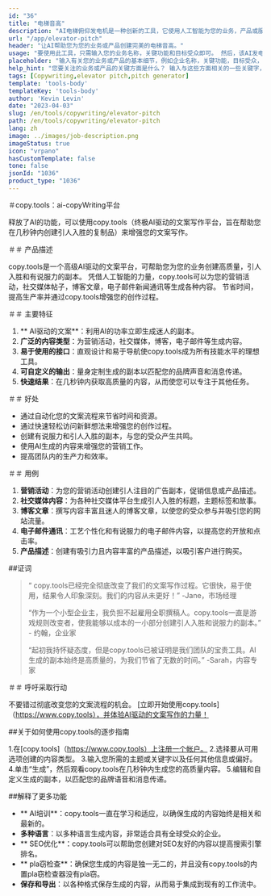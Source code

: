 ```yaml
---
id: "36"
title: "电梯音高"
description: "AI电梯俯仰发电机是一种创新的工具，它使用人工智能为您的业务，产品或服务创建有说服力和迷人的电梯俯仰。 用简洁而引人入胜的推销给潜在客户或投资者留下深刻的印象，突出了您产品的关键方面，使其在竞争中脱颖而出。"
url: "/app/elevator-pitch"
header: "让AI帮助您为您的业务或产品创建完美的电梯音高。"
usage: "要使用此工具，只需输入您的业务名称，关键功能和目标受众即可。 然后，该AI发电机将创建一个精心制作，简洁和有说服力的电梯音高，突出了您的业务或产品的独特销售点。"
placeholder: "输入有关您的业务或产品的基本细节，例如企业名称，关键功能，目标受众，等。"
help_hint: "您要关注的业务或产品的关键方面是什么？ 输入与这些方面相关的一些关键字，我们的AI将根据您的输入创建引人入胜的电梯音高。"
tags: [Copywriting,elevator pitch,pitch generator]
template: 'tools-body'
templateKey: 'tools-body'
author: 'Kevin Levin'
date: "2023-04-03"
slug: /en/tools/copywriting/elevator-pitch
path: /en/tools/copywriting/elevator-pitch
lang: zh
image: ../images/job-description.png
imageStatus: true
icon: "vrpano"
hasCustomTemplate: false
tone: false
jsonId: "1036"
product_type: "1036"
---
```

＃copy.tools：ai-copyWriting平台

释放了AI的功能，可以使用copy.tools（终极AI驱动的文案写作平台，旨在帮助您在几秒钟内创建引人入胜的复制品）来增强您的文案写作。

＃＃ 产品描述

copy.tools是一个高级AI驱动的文案平台，可帮助您为您的业务创建高质量，引人入胜和有说服力的副本。 凭借人工智能的力量，copy.tools可以为您的营销活动，社交媒体帖子，博客文章，电子邮件新闻通讯等生成各种内容。 节省时间，提高生产率并通过copy.tools增强您的创作过程。

＃＃ 主要特征

1. ** AI驱动的文案**：利用AI的功率立即生成迷人的副本。
 2. **广泛的内容类型**：为营销活动，社交媒体，博客，电子邮件等生成内容。
 3. **易于使用的接口**：直观设计和易于导航使copy.tools成为所有技能水平的理想工具。
 4. **可自定义的输出**：量身定制生成的副本以匹配您的品牌声音和消息传递。
 5. **快速结果**：在几秒钟内获取高质量的内容，从而使您可以专注于其他任务。

＃＃ 好处

 - 通过自动化您的文案流程来节省时间和资源。
  - 通过快速轻松访问新鲜想法来增强您的创作过程。
  - 创建有说服力和引人入胜的副本，与您的受众产生共鸣。
  - 使用AI生成的内容来增强您的营销工作。
  - 提高团队内的生产力和效率。

＃＃ 用例

1. **营销活动**：为您的营销活动创建引人注目的广告副本，促销信息或产品描述。
2. **社交媒体内容**：为各种社交媒体平台生成引人入胜的标题，主题标签和故事。
3. **博客文章**：撰写内容丰富且迷人的博客文章，以使您的受众参与并吸引您的网站流量。
4. **电子邮件通讯**：工艺个性化和有说服力的电子邮件内容，以提高您的开放和点击率。
5. **产品描述**：创建有吸引力且内容丰富的产品描述，以吸引客户进行购买。

##证词

>“ copy.tools已经完全彻底改变了我们的文案写作过程。它很快，易于使用，结果令人印象深刻。我们的内容从未更好！”  -Jane，市场经理
 >
 >“作为一个小型企业主，我负担不起雇用全职撰稿人。copy.tools一直是游戏规则改变者，使我能够以成本的一小部分创建引人入胜和说服力的副本。”  - 约翰，企业家
 >
 >“起初我持怀疑态度，但是copy.tools已被证明是我们团队的宝贵工具。AI生成的副本始终是高质量的，为我们节省了无数的时间。”  -Sarah，内容专家

＃＃ 呼吁采取行动

不要错过彻底改变您的文案流程的机会。  [立即开始使用copy.tools]（https://www.copy.tools），并体验AI驱动的文案写作的力量！

##关于如何使用copy.tools的逐步指南

1.在[copy.tools]（https://www.copy.tools）上注册一个帐户。
 2.选择要从可用选项创建的内容类型。
 3.输入您所需的主题或关键字以及任何其他信息或偏好。
 4.单击“生成”，然后观看copy.tools在几秒钟内生成您的高质量内容。
 5.编辑和自定义生成的副本，以匹配您的品牌语音和消息传递。

##解释了更多功能

 -  ** AI培训**：copy.tools一直在学习和适应，以确保生成的内容始终是相关和最新的。
  -  **多种语言**：以多种语言生成内容，非常适合具有全球受众的企业。
  -  ** SEO优化**：copy.tools可以帮助您创建对SEO友好的内容以提高搜索引擎排名。
  -  ** pla窃检查**：确保您生成的内容是独一无二的，并且没有copy.tools的内置pla窃检查器没有pla窃。
  -  **保存和导出**：以各种格式保存生成的内容，从而易于集成到现有的工作流中。
